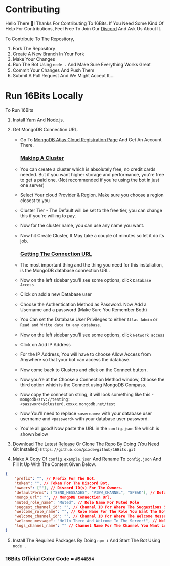 # Contributing

Hello There 👋! Thanks For Contributing To 16Bits. 
If You Need Some Kind Of Help For Contributions, Feel Free To Join Our [Discord](https://discord.gg/syPv4ezZEM/) And Ask Us About It.

To Contribute To The Repository,

1. Fork The Repository
2. Create A New Branch In Your Fork
3. Make Your Changes
4. Run The Bot Using `node .` And Make Sure Everything Works Great
5. Commit Your Changes And Push Them
6. Submit A Pull Request And We Might Accept It....

# Run 16Bits Locally

To Run 16Bits

1. Install [Yarn](https://classic.yarnpkg.com/en/) And [Node.js](https://nodejs.org/en/).

2. Get MongoDB Connection URL.
    
    * Go To [MongoDB Atlas Cloud Registration Page](https://www.mongodb.com/cloud/atlas/register) And Get An Account There.

        ### <u> Making A Cluster </u>

    * You can create a cluster which is absolutely free, no credit cards needed. But if you want higher storage and performance, you're free to get a paid one. (Not recommended if you're using the bot in just one server)

    * Select Your cloud Provider & Region. Make sure you choose a region closest to you

    * Cluster Tier - The Default will be set to the free tier, you can change this if you're willing to pay.

    * Now for the cluster name, you can use any name you want.

    * Now hit Create Cluster, It May take a couple of minutes so let it do its job.

        ### <u> Getting The Connection URL </u>

    * The most important thing and the thing you need for this installation, is the MongoDB database connection URL.

    * Now on the left sidebar you'll see some options, click `Database Access`

    * Click on add a new Database user

    * Choose the Authentication Method as Password. Now Add a Username and a password (Make Sure You Remember Both)

    * You Can set the Database User Privileges to either `Atlas Admin` or `Read and Write data to any database`.

    *  Now on the left sidebar you'll see some options, click `Network access`

    * Click on Add IP Address

    * For the IP Address, You will have to choose Allow Access from Anywhere so that your bot can access the database.

    * Now come back to Clusters and click on the Connect button .

    * Now you're at the Choose a Connection Method window, Choose the third option which is the Connect using MongoDB Compass.

    * Now copy the connection string, it will look something like this - ```mongodb+srv://testing:<password>@cluster0.xxxxx.mongodb.net/test```

    * Now You'll need to replace `<username>` with your database user username and `<password>` with your database user password.

    * You're all good! Now paste the URL in the `config.json` file which is shown below

3. Download The Latest [Release](https://github.com/pixdevgithub/16Bits/releases) Or Clone The Repo By Doing (You Need Git Installed) `https://github.com/pixdevgithub/16Bits.git`

4. Make A Copy Of `config.example.json` And Rename To `config.json` And Fill It Up With The Content Given Below.

```json 
{
    "prefix": "", // Prefix For The Bot.
    "token": "", // Token For The Discord Bot.
    "owners": [""], // Discord ID(s) For The Owners.
    "defaultPerms": ["SEND_MESSAGES", "VIEW_CHANNEL", "SPEAK"], // Default Permissions Needed For The Users To Use The Bot.
    "mongo_url": "", // MongoDB Connection Url.
    "muted_role_name": "Muted", // Role Name For Muted Role
    "suggest_channel_id": "", // Channel ID For Where The Suggestions Should Be Sent
    "welcome_role_name": "", // Role Name For The Role You Want The Bot To Give When A New Member Joins Your Server.
    "welcome_channel_id": "", // Channel ID For Where The Welcome Message Should Be Sent
    "welcome_message": "Hello There And Welcome To The Server!", // Welcome Message
    "logs_channel_name": "" // Channel Name For The Channel You Want Logs To Be Sent
}
```

5. Install The Required Packages By Doing `npm i` And Start The Bot Using `node .`

### 16Bits Official Color Code = ```#544B94```

